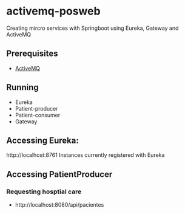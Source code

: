 # activemq-posweb

Creating mircro services with Springboot using Eureka, Gateway and ActiveMQ

## Prerequisites
- [ActiveMQ](https://activemq.apache.org/)

## Running 

- Eureka
- Patient-producer
- Patient-consumer
- Gateway

## Accessing Eureka: 
http://localhost:8761
Instances currently registered with Eureka

## Accessing PatientProducer

### Requesting hosptial care
- http://localhost:8080/api/pacientes

